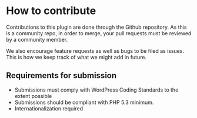 # How to contribute

Contributions to this plugin are done through the Github repository. As this is a community repo, in order to merge, your pull requests
must be reviewed by a community member.

We also encourage feature requests as well as bugs to be filed as issues. This is how we keep track of what we might add in future. 

## Requirements for submission

* Submissions must comply with WordPress Coding Standards to the extent possible
* Submissions should be compliant with PHP 5.3 minimum.
* Internationalization required
